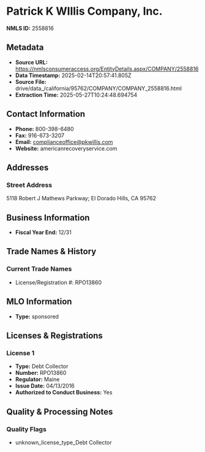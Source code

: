 # Patrick K WIllis Company, Inc.

**NMLS ID:** 2558816

## Metadata
- **Source URL:** https://nmlsconsumeraccess.org/EntityDetails.aspx/COMPANY/2558816
- **Data Timestamp:** 2025-02-14T20:57:41.805Z
- **Source File:** drive/data_/california/95762/COMPANY/COMPANY_2558816.html
- **Extraction Time:** 2025-05-27T10:24:48.694754

## Contact Information
- **Phone:** 800-398-6480
- **Fax:** 916-673-3207
- **Email:** complianceoffice@pkwillis.com
- **Website:** americanrecoveryservice.com

## Addresses
### Street Address
5118 Robert J Mathews Parkway; El Dorado Hills, CA 95762

## Business Information
- **Fiscal Year End:** 12/31

## Trade Names & History
### Current Trade Names
- License/Registration #: RPO13860

## MLO Information
- **Type:** sponsored

## Licenses & Registrations

### License 1
- **Type:** Debt Collector
- **Number:** RPO13860
- **Regulator:** Maine
- **Issue Date:** 04/13/2016
- **Authorized to Conduct Business:** Yes

## Quality & Processing Notes
### Quality Flags
- unknown_license_type_Debt Collector
